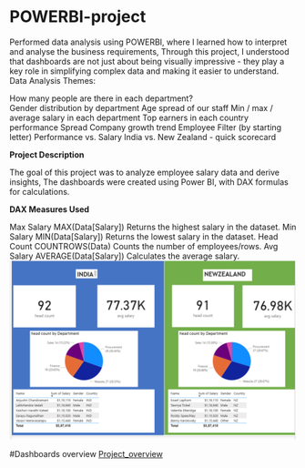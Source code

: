 # POWERBI-project
Performed data analysis using POWERBI, where I learned how to interpret and analyse the business requirements, Through this project, I understood that dashboards are not just about being visually impressive - they play a key role in simplifying complex data and making it easier to understand.
Data Analysis Themes:

How many people are there in each department?<br/>
Gender distribution by department
Age spread of our staff 
Min / max / average salary in each department
Top earners in each country
performance Spread
Company growth trend
Employee Filter (by starting letter)
Performance vs. Salary
India vs. New Zealand - quick scorecard



**Project Description**

The goal of this project was to analyze employee salary data and derive insights, The dashboards were created using Power BI, with DAX formulas for calculations.

**DAX Measures Used**

Max Salary	MAX(Data[Salary])	Returns the highest salary in the dataset.
Min Salary	MIN(Data[Salary])	Returns the lowest salary in the dataset.
Head Count	COUNTROWS(Data)	Counts the number of employees/rows.
Avg Salary	AVERAGE(Data[Salary])	Calculates the average salary.
![image alt](https://github.com/Aneesha354/POWERBI-project/blob/33cf416b4a919e32a69e274872f2bf0a2023dccd/Screenshot%202025-08-31%20145104.png)

#Dashboards overview
<a href="https://github.com/Aneesha354/POWERBI-project/blob/main/project.pbix">Project_overview</a> 
